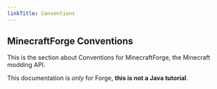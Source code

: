 ```yaml
---
linkTitle: Conventions
---
```


<article class="docs-entry">
<h1 id="minecraftforge-documentation">MinecraftForge Conventions</h1>
<p>This is the section about Conventions for <a>MinecraftForge</a>, the Minecraft modding API.</p>
<p>This documentation is <em>only</em> for Forge, <strong>this is not a Java tutorial</strong>.</p>
</article>